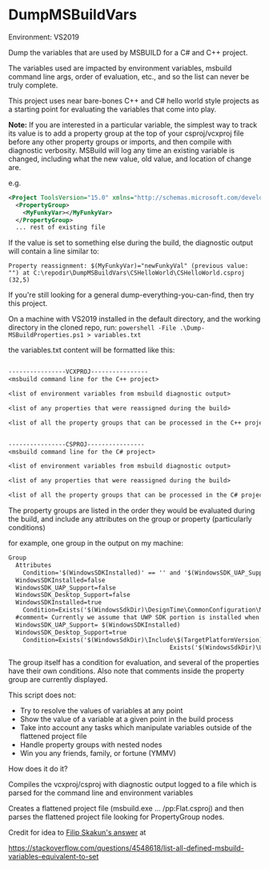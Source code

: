 # DumpMSBuildVars


Environment:  VS2019



Dump the variables that are used by MSBUILD for a C# and C++ project.

The variables used are impacted by environment variables, msbuild command line args, order of evaluation, etc.,  and so the list can never be truly complete.

This project uses near bare-bones C++ and C# hello world style projects as a starting point for evaluating the variables that come into play.



**Note:**  If you are interested in a particular variable, the simplest way to track its value is to add a property group at the top of your csproj/vcxproj file before any other property groups or imports, and then compile with diagnostic verbosity.  MSBuild will log any time an existing variable is changed, including what the new value, old value, and location of change are.

e.g.

```xml
<Project ToolsVersion="15.0" xmlns="http://schemas.microsoft.com/developer/msbuild/2003">
  <PropertyGroup>
    <MyFunkyVar></MyFunkyVar>
  </PropertyGroup>
  ... rest of existing file
```

If the value is set to something else during the build, the diagnostic output will contain a line similar to:

`Property reassignment: $(MyFunkyVar)="newFunkyVal" (previous value: "") at C:\repodir\DumpMSBuildVars\CSHelloWorld\CSHelloWorld.csproj (32,5)`



If you're still looking for a general dump-everything-you-can-find, then try this project.

On a machine with VS2019 installed in the default directory, and the working directory in the cloned repo, run:
`powershell -File .\Dump-MSBuildProperties.ps1 > variables.txt`


the variables.txt content will be formatted like this:

```txt

----------------VCXPROJ----------------
<msbuild command line for the C++ project>

<list of environment variables from msbuild diagnostic output>

<list of any properties that were reassigned during the build>

<list of all the property groups that can be processed in the C++ project>


----------------CSPROJ----------------
<msbuild command line for the C# project>

<list of environment variables from msbuild diagnostic output>

<list of any properties that were reassigned during the build>

<list of all the property groups that can be processed in the C# project>
```



The property groups are listed in the order they would be evaluated during the build, and include any attributes on the group or property (particularly conditions)

for example, one group in the output on my machine:

```txt
Group
  Attributes
    Condition='$(WindowsSDKInstalled)' == '' and '$(WindowsSDK_UAP_Support)' == '' and '$(WindowsSDK_Desktop_Support)' == ''
  WindowsSDKInstalled=false
  WindowsSDK_UAP_Support=false
  WindowsSDK_Desktop_Support=false
  WindowsSDKInstalled=true
    Condition=Exists('$(WindowsSdkDir)\DesignTime\CommonConfiguration\Neutral\UAP\$(TargetPlatformVersion)\UAP.props')
  #comment= Currently we assume that UWP SDK portion is installed when UAP.props is found
  WindowsSDK_UAP_Support= $(WindowsSDKInstalled)
  WindowsSDK_Desktop_Support=true
    Condition=Exists('$(WindowsSdkDir)\Include\$(TargetPlatformVersion)\shared\sdkddkver.h') and
                                             Exists('$(WindowsSdkDir)\Lib\$(TargetPlatformVersion)\um\$(PlatformShortName)\gdi32.lib')
```

The group itself has a condition for evaluation, and several of the properties have their own conditions.  Also note that comments inside the property group are currently displayed.

This script does not:

- Try to resolve the values of variables at any point
- Show the value of a variable at a given point in the build process
- Take into account any tasks which manipulate variables outside of the flattened project file
- Handle property groups with nested nodes
- Win you any friends, family, or fortune (YMMV)



How does it do it?

Compiles the vcxproj/csproj with diagnostic output logged to a file which is parsed for the command line and environment variables

Creates a flattened project file (msbuild.exe ... /pp:Flat.csproj) and then parses the flattened project file looking for PropertyGroup nodes.



Credit for idea to [Filip Skakun's answer](https://stackoverflow.com/a/35027951) at

https://stackoverflow.com/questions/4548618/list-all-defined-msbuild-variables-equivalent-to-set
